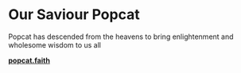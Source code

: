 # Our Saviour Popcat

Popcat has descended from the heavens to bring enlightenment and wholesome wisdom to us all

**[popcat.faith](https://popcat.faith)**

